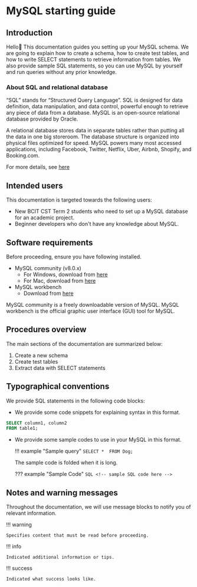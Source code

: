 
# MySQL starting guide
## Introduction

Hello👋
This documentation guides you setting up your MySQL schema. We are going to explain how to create a schema, how to create test tables, and how to write SELECT statements to retrieve information from tables. We also provide sample SQL statements, so you can use MySQL by yourself and run queries without any prior knowledge.


### About SQL and relational database
“SQL” stands for “Structured Query Language”. SQL is designed for data definition, data manipulation, and data control, powerful enough to retrieve any piece of data from a database. MySQL is an open-source relational database provided by Oracle. 

A relational database stores data in separate tables rather than putting all the data in one big storeroom. The database structure is organized into physical files optimized for speed. 
MySQL powers many most accessed applications, including Facebook, Twitter, Netflix, Uber, Airbnb, Shopify, and Booking.com. 

For more details, see [here](https://www.oracle.com/ca-en/mysql/what-is-mysql/)


## Intended users
This documentation is targeted towards the following users:

- New BCIT CST Term 2 students who need to set up a MySQL database for an academic project.
- Beginner developers who don't have any knowledge about MySQL.


## Software requirements
Before proceeding, ensure you have following installed.

- MySQL community (v8.0.x)
    - For Windows, download from [here](https://dev.mysql.com/downloads/mysql/)
    - For Mac, download from [here](https://dev.mysql.com/downloads/installer/)
- MySQL workbench
    - Download from [here](https://dev.mysql.com/downloads/workbench/)

MySQL community is a freely downloadable version of MySQL. MySQL workbench is the official graphic user interface (GUI) tool for MySQL.

## Procedures overview
The main sections of the documentation are summarized below:

1. Create a new schema
1. Create test tables
1. Extract data with SELECT statements

## Typographical conventions
We provide SQL statements in the following code blocks:

- We provide some code snippets for explaining syntax in this format.
``` sql
SELECT column1, column2
FROM table1;
```

- We provide some sample codes to use in your MySQL in this format.

    !!! example "Sample query"
        ```
        SELECT * 
        FROM Dog;
        ```

    The sample code is folded when it is long.

    ??? example "Sample Code"
        ``` SQL
        <!-- sample SQL code here -->
        ```


## Notes and warning messages
Throughout the documentation, we will use message blocks to notify you of relevant information.

!!! warning

    Specifies content that must be read before proceeding. 

!!! info

    Indicated additional information or tips.

!!! success

    Indicated what success looks like.

